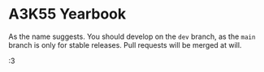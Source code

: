 # A3K55 Yearbook

As the name suggests.
You should develop on the `dev` branch, as the `main` branch is only for stable releases. Pull requests will be merged at will.

:3